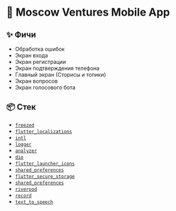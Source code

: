 # 🧱 Moscow Ventures Mobile App

## ✨ Фичи
- Обработка ошибок
- Экран входа
- Экран регистрации
- Экран подтверждения телефона
- Главный экран (Сторисы и топики)
- Экран вопросов
- Экран голосового бота 


## 📦 Стек
- [`freezed`](https://pub.dev/packages/freezed)
- [`flutter_localizations`](https://docs.flutter.dev/ui/accessibility-and-internationalization/internationalization)
- [`intl`](https://pub.dev/packages/intl)
- [`logger`](https://pub.dev/packages/logger)
- [`analyzer`](https://pub.dev/packages/analyzer)
- [`dio`](https://pub.dev/packages/dio)
- [`flutter_launcher_icons`](https://pub.dev/packages/flutter_launcher_icons)
- [`shared_preferences`](https://pub.dev/packages/shared_preferences)
- [`flutter_secure_storage`](https://pub.dev/packages/flutter_secure_storage)
- [`shared_preferences`](https://pub.dev/packages/shared_preferences)
- [`riverpod`](https://pub.dev/packages/riverpod)
- [`record`](https://pub.dev/packages/record)
- [`text_to_speech`](https://pub.dev/packages/text_to_speech)

